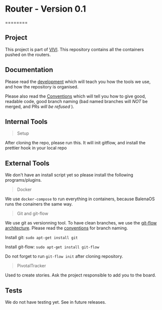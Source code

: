 # Router - Version 0.1
========

## Project

This project is part of [VIVI](https://vincipit.com/). This repository contains all the containers pushed on the routers.

## Documentation

Please read the [development](./docs/development.md) which will teach you how the tools we use, and how the repository is organised.

Please also read the [Conventions](./docs/conventions.md) which will tell you how to give good, readable code, good branch naming (bad named branches will _NOT_ be merged, and PRs _will be refused_ ).

## Internal Tools

> Setup

After cloning the repo, please run this. It will init gitflow, and install the prettier hook in your local repo

## External Tools

We don't have an install script yet so please install the following programs/plugins.

> Docker

We use `docker-compose` to run everything in containers, because BalenaOS runs the conainers the same way.

> Git and git-flow

We use git as versionning tool. To have clean branches, we use the [git-flow architecture](https://www.atlassian.com/git/tutorials/comparing-workflows/gitflow-workflow). Please read the [conventions](./docs/conventions.md) for branch naming.

Install git: `sudo apt-get install git`

Install git-flow: `sudo apt-get install git-flow`

Do not forget to run `git-flow init` after cloning repository.

> PivotalTracker

Used to create stories. Ask the project responsible to add you to the board.

## Tests

We do not have testing yet. See in future releases.